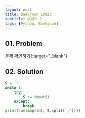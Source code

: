 ```yaml
---
layout: post
title: Baekjoon 10823
subtitle: 더하기 2
tags: [Python, Baekjoon]
---
```


## 01. Problem

[문제 확인하기](https://www.acmicpc.net/problem/10823){:target="_blank"}

## 02. Solution

```Python
S = ''
while 1:
    try:
        S += input()
    except:
        break
print(sum(map(int, S.split(','))))
```

